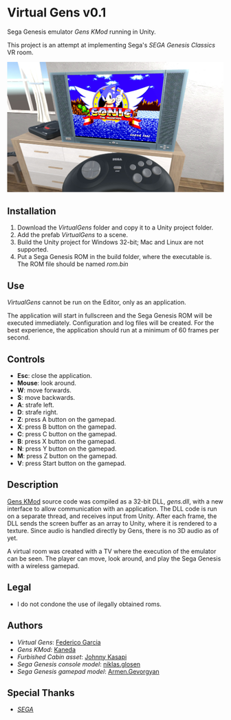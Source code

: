 # Virtual Gens v0.1

Sega Genesis emulator *Gens KMod* running in Unity.

This project is an attempt at implementing Sega's *SEGA Genesis Classics* VR room.

![VirtualGens](https://raw.githubusercontent.com/FedericoGarciaGarcia/VirtualGens/master/Screenshots/screen1.jpg)

## Installation

1. Download the *VirtualGens* folder and copy it to a Unity project folder.
2. Add the prefab *VirtualGens* to a scene.
3. Build the Unity project for Windows 32-bit; Mac and Linux are not supported.
4. Put a Sega Genesis ROM in the build folder, where the executable is. The ROM file should be named *rom.bin*

## Use

*VirtualGens* cannot be run on the Editor, only as an application.

The application will start in fullscreen and the Sega Genesis ROM will be executed immediately. Configuration and log files will be created. For the best experience, the application should run at a minimum of 60 frames per second.

## Controls

* **Esc**: close the application.
* **Mouse**: look around.
* **W**: move forwards.
* **S**: move backwards.
* **A**: strafe left.
* **D**: strafe right.
* **Z**: press A button on the gamepad.
* **X**: press B button on the gamepad.
* **C**: press C button on the gamepad.
* **B**: press X button on the gamepad.
* **N**: press Y button on the gamepad.
* **M**: press Z button on the gamepad.
* **V**: press Start button on the gamepad.

## Description

[Gens KMod](https://segaretro.org/Gens_KMod) source code was compiled as a 32-bit DLL, *gens.dll*, with a new interface to allow communication with an application. The DLL code is run on a separate thread, and receives input from Unity. After each frame, the DLL sends the screen buffer as an array to Unity, where it is rendered to a texture. Since audio is handled directly by Gens, there is no 3D audio as of yet.

A virtual room was created with a TV where the execution of the emulator can be seen. The player can move, look around, and play the Sega Genesis with a wireless gamepad.
## Legal

* I do not condone the use of ilegally obtained roms.

## Authors

* *Virtual Gens*: [Federico Garcia](http://federicogarcia.site)
* *Gens KMod*: [Kaneda](http://gendev.spritesmind.net/page-gensK.html)
* *Furbished Cabin asset*: [Johnny Kasapi](https://assetstore.unity.com/packages/3d/environments/urban/furnished-cabin-71426)
* *Sega Genesis console model*: [niklas.glosen](https://sketchfab.com/niklas.glosen)
* *Sega Genesis gamepad model*: [Armen.Gevorgyan](https://sketchfab.com/Armen.Gevorgyan)

## Special Thanks

* [*SEGA*](https://www.sega.com)